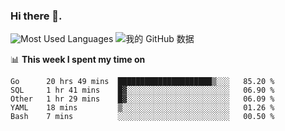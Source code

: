 ### Hi there 👋. 

<!-- **runtu666/runtu666** is a ✨ _special_ ✨ repository because its `README.md` (this file) appears on your GitHub profile. -->


![Most Used Languages](https://github-readme-stats.vercel.app/api/top-langs/?username=runtu666&theme=cobalt&layout=compact&hide=javascript,html)
![我的 GitHub 数据](https://github-readme-stats.vercel.app/api?username=runtu666&show_icons=true&theme=cobalt&count_private=true&line_height=20)


📊 **This week I spent my time on**
<!--START_SECTION:waka-->
```text
Go      20 hrs 49 mins  █████████████████████▒░░░   85.20 % 
SQL     1 hr 41 mins    █▓░░░░░░░░░░░░░░░░░░░░░░░   06.90 % 
Other   1 hr 29 mins    █▓░░░░░░░░░░░░░░░░░░░░░░░   06.09 % 
YAML    18 mins         ▒░░░░░░░░░░░░░░░░░░░░░░░░   01.26 % 
Bash    7 mins          ░░░░░░░░░░░░░░░░░░░░░░░░░   00.50 % 
```
<!--END_SECTION:waka-->


[comment]: <> (Here are some ideas to get you started:)

[comment]: <> (- 🔭 I’m currently working on tal)

[comment]: <> (- 🌱 I’m currently learning devops)

[comment]: <> (- 👯 I’m looking to collaborate on ...)

[comment]: <> (- 🤔 I’m looking for help with ...)

[comment]: <> (- 💬 Ask me about ...)

[comment]: <> (- 📫 How to reach me: ...)

[comment]: <> (- 😄 Pronouns: ...)

[comment]: <> (- ⚡ Fun fact: ...)
